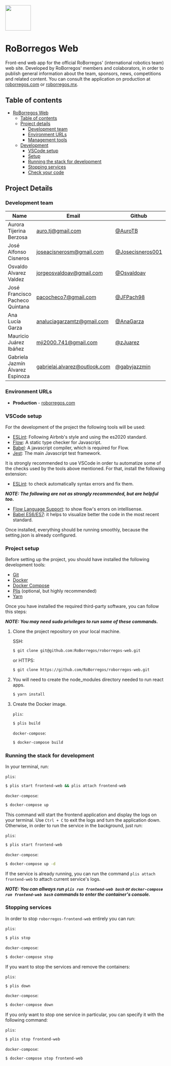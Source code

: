 <img src="public/images/black_icon.ico" width="80" ><img> 

# RoBorregos Web                 


Front-end web app for the official RoBorregos' (international robotics team) web site.
Developed by RoBorregos' members and colaborators, in order to publish general
information about the team, sponsors, news, competitions and related content.
You can consult the application on production at [roborregos.com](https://roborregos.com) or
[roborregos.mx](https://roborregos.mx).

## Table of contents

- [RoBorregos Web](#roborregos-web)
  - [Table of contents](#table-of-contents)
  - [Project details](#project-details)
    - [Development team](#development-team)
    - [Environment URLs](#environment-urls)
    - [Management tools](#management-tools)
  - [Development](#development)
    - [VSCode setup](#vscode-setup)
    - [Setup](#setup)
    - [Running the stack for development](#running-the-stack-for-development)
    - [Stopping services](#stopping-services)
    - [Check your code](#check-your-code)

## Project Details

### Development team

| Name                    | Email                                                               | Github                                                       | Role      |
| ----------------------- | ------------------------------------------------------------------- | ------------------------------------------------------------ | --------- |
| Aurora Tijerina Berzosa | [auro.tj@gmail.com](mailto:auro.tj@gmail.com)                       | [@AuroTB](https://github.com/aurotb)                         | PM |
| José Alfonso Cisneros   | [joseacisnerosm@gmail.com](mailto:joseacisnerosm@gmail.com)         | [@Josecisneros001](https://github.com/Josecisneros001)       | Developer |
| Osvaldo Alvarez Valdez  | [jorgeosvaldoav@gmail.com](mailto:jorgeosvaldoav@gmail.com)         | [@Osvaldoav](https://github.com/Osvaldoav)                   | Developer |
| José Francisco Pacheco Quintana  | [pacocheco7@gmail.com](mailto:pacocheco7@gmail.com)         | [@JFPach98](https://github.com/JFPach98)                   | Developer |
| Ana Lucía Garza         | [analuciagarzamtz@gmail.com](mailto:analuciagarzamtz@gmail.com)     | [@AnaGarza](https://github.com/AnaGarza)                     | Designer  |
| Mauricio Juárez Ibáñez  | [mji2000.741@gmail.com](mailto:mji2000.741@gmail.com)               | [@zJuarez](https://github.com/zJuarez)                       | Developer |
| Gabriela Jazmín Álvarez Espinoza | [gabrielaj.alvarez@outlook.com](mailto:gabrielaj.alvarez@outlook.com)               | [@gabyjazzmin](https://github.com/gabyjazzmin)                       | Developer |

### Environment URLs

- **Production** - [roborregos.com](https://roborregos.com)

### VSCode setup

For the development of the project the following tools will be used:

- [ESLint](https://eslint.org/): Following Airbnb's style and using the es2020 standard.
- [Flow](https://flow.org/): A static type checker for Javascript.
- [Babel](https://babeljs.io/): A javascript compiler, which is required for Flow.
- [Jest](https://jestjs.io/): The main Javascript test framework.

It is strongly recommended to use VSCode in order tu automatize some of the checks used by the tools above mentioned. For that, install the following extension:

- [ESLint](https://marketplace.visualstudio.com/items?itemName=dbaeumer.vscode-eslint): to check automatically syntax errors and fix them.

**_NOTE: The following are not as strongly recommended, but are helpful too._**

- [Flow Language Support](https://marketplace.visualstudio.com/items?itemName=flowtype.flow-for-vscode): to show flow's errors on intellisense.
- [Babel ES6/ES7](https://marketplace.visualstudio.com/items?itemName=dzannotti.vscode-babel-coloring): it helps to visualize better the code in the most recent standard.

Once installed, everything should be running smoothly, because the setting.json is already configured.

### Project setup

Before setting up the project, you should have installed the following development tools:

- [Git](https://git-scm.com/downloads)
- [Docker](https://runnable.com/docker/getting-started/)
- [Docker Compose](https://docs.docker.com/compose/install/)
- [Plis](https://github.com/IcaliaLabs/plis) (optional, but highly recommended)
- [Yarn](https://yarnpkg.com/lang/en/docs/install/#debian-stable)

Once you have installed the required third-party software, you can follow this steps:

**_NOTE: You may need sudo privileges to run some of these commands._**

1. Clone the project repository on your local machine.

   SSH:

   ```bash
   $ git clone git@github.com:RoBorregos/roborregos-web.git
   ```

   or HTTPS:

   ```bash
   $ git clone https://github.com/RoBorregos/roborregos-web.git
   ```

2. You will need to create the node_modules directory needed to run react apps.

   ```bash
   $ yarn install
   ```

3. Create the Docker image.

   `plis`:

   ```bash
   $ plis build
   ```

   `docker-compose`:

   ```bash
   $ docker-compose build
   ```

### Running the stack for development

In your terminal, run:

`plis`:

```bash
$ plis start frontend-web && plis attach frontend-web
```

`docker-compose`:

```bash
$ docker-compose up
```

This command will start the frontend application and display the logs on your terminal. Use `Ctrl + C` to exit the logs and turn the application down. Otherwise, in order to run the service in the background, just run:

`plis`:

```bash
$ plis start frontend-web
```

`docker-compose`:

```bash
$ docker-compose up -d
```

If the service is already running, you can run the command `plis attach frontend-web` to attach current service's logs.

**_NOTE: You can allways run `plis run frontend-web bash` or `docker-compose run frontend-web bash` commands to enter the container's console._**

### Stopping services

In order to stop `roborregos-frontend-web` entirely you can run:

`plis`:

```bash
$ plis stop
```

`docker-compose`:

```bash
$ docker-compose stop
```

If you want to stop the services and remove the containers:

`plis`:

```bash
$ plis down
```

`docker-compose`:

```bash
$ docker-compose down
```

If you only want to stop one service in particular, you can specify it with the following command:

`plis`:

```bash
$ plis stop frontend-web
```

`docker-compose`:

```bash
$ docker-compose stop frontend-web
```
